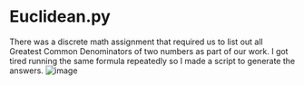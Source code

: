 # Euclidean.py

There was a discrete math assignment that required us to list out all Greatest Common Denominators of two numbers as part of our work.
I got tired running the same formula repeatedly so I made a script to generate the answers.
![image](https://github.com/eileenthg/hobby_portfolio/assets/40307498/642b36bd-6b00-483d-b76a-4de69f4ce427)
